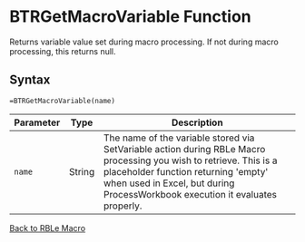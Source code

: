 # BTRGetMacroVariable Function

Returns variable value set during macro processing.  If not during macro processing, this returns null.

## Syntax

```excel
=BTRGetMacroVariable(name)
```

Parameter | Type | Description
---|---|---
`name` | String | The name of the variable stored via SetVariable action during RBLe Macro processing you wish to retrieve.  This is a placeholder function returning 'empty' when used in Excel, but during ProcessWorkbook execution it evaluates properly.

[Back to RBLe Macro](RBLeRBLeMacro.md)